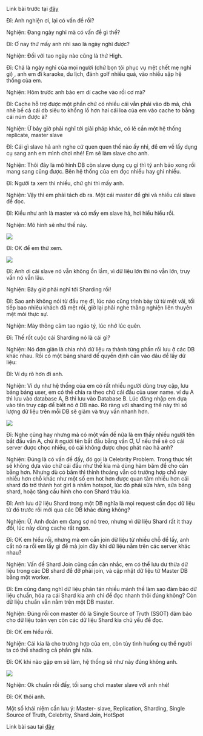Link bài trước tại [đây](https://viblo.asia/p/di-nghien-code-thuat-van-dap-cach-xay-dung-mot-website-hang-trieu-nguoi-dung-p2-Az45bR4O5xY)

Đĩ: Anh nghiện ơi, lại có vấn đề rồi?

Nghiện: Đang ngày nghỉ mà có vấn đề gì thế?

Đĩ: Ơ nay thứ mấy anh nhỉ sao là ngày nghỉ được?

Nghiện: Đối với tao ngày nào cũng là thứ High.

Đĩ: Chả là ngày nghỉ của mọi người (chứ bọn tôi phục vụ mệt chết mẹ nghỉ gì) , anh em đi karaoke, du lịch, đánh golf nhiều quá, vào nhiều sập hệ thống của em.

Nghiện: Hôm trước anh bảo em dí cache vào rồi cơ mà?

Đĩ: Cache hỗ trợ được một phần chứ có nhiều cái vẫn phải vào db mà, chả nhẽ bế cả cái db siêu to khổng lồ hơn hai cái loa của em vào cache to bằng cái núm được à?

Nghiện: Ừ bây giờ phải nghĩ tới giải pháp khác, có lẽ cần một hệ thống replicate, master slave

Đĩ: Cái gì slave hả anh nghe cứ quen quen thế nào ấy nhỉ, để em về lấy dụng cụ sang anh em mình chơi  nhé! Em sẽ làm slave cho anh.

Nghiện: Thôi đây là mô hình DB còn slave dụng cụ gì thì tý anh bảo xong rồi mang sang cũng được. Bên hệ thống của em đọc nhiều hay ghi nhiều.

Đĩ: Người ta xem thì nhiều, chứ ghi thì mấy anh.

Nghiện: Vậy thì em phải tách db ra. Một cái master để ghi và nhiều cái slave để đọc.

Đĩ: Kiều như anh là master và có mấy em slave hả, hơi hiểu hiểu rồi.

Nghiện: Mô hình sẽ như thế này.

![](https://images.viblo.asia/1f725ed8-85db-4b39-822f-0f1c5d885ce0.png)

Đĩ: OK để em thử xem.

![](https://images.viblo.asia/8eba512c-ab2d-4494-807f-99115d58d24d.jpg)

Đĩ: Anh ơi cái slave nó vẫn không ổn lắm, vì dữ liệu lớn thì nó vẫn lớn, truy vấn nó vẫn lâu.

Nghiện: Bây giờ phải nghĩ tới Sharding rồi!

Đĩ: Sao anh không nói từ đầu mẹ đi, lúc nào cũng trình bày từ từ mệt vãi, tối tiếp bao nhiêu khách đã mệt rồi, giờ lại phải nghe thằng nghiện liên thuyên mệt mỏi thực sự.

Nghiện: Mày thông cảm tao ngáo tý, lúc nhớ lúc quên.

Đĩ: Thế rốt cuộc cái Sharding nó là cái gì?

Nghiện: Nó đơn giản là chia nhỏ dữ liệu ra thành từng phần rồi lưu ở các DB khác nhau. Rồi có một bảng shard để quyền định cần vào đâu để lấy dữ liệu:

Đĩ: Ví dụ rõ hơn đi anh.

Nghiện: Ví dụ như hệ thống của em có rất nhiều người dùng truy cập, lưu bảng bảng user, em có thể chia ra theo chữ cái đầu của user name. ví dụ A thì lưu vào database A, B thì lưu vào Database B. Lúc đăng nhập em dựa vào tên truy cập để biết nó ở DB nào. Rõ ràng với sharding thế này thì số lượng dữ liệu trên mỗi DB sẽ giảm và truy vấn nhanh hơn.

![](https://images.viblo.asia/3fbbeaee-c02a-43f6-875f-b779011dcc64.gif)


Đĩ: Nghe cũng hay nhưng mà có một vấn đề nữa là em thấy nhiều người tên bắt đầu vần A, chứ ít người tên bắt đầu bằng vần Ơ, Ư nếu thế sẽ có cái server được chọc nhiều, có cái không được chọc phát nào hả anh?

Nghiện: Đúng là có vấn đề đấy, đó gọi là Celebrity Problem. Trong thực tết sẽ không dựa vào chữ cái đầu như thế kia mà dùng hàm băm để cho cân bằng hơn. Nhưng dù có băm thì thỉnh thoảng vẫn có trường hợp chỗ này nhiều hơn chỗ khác như một số em hot hơn được quan tâm nhiều hơn cái shard đó trở thành hot girl à nhầm hotspot, lúc đó phải sửa hàm, sửa bảng shard, hoặc tăng cấu hình cho con Shard trâu kia.

Đĩ: Anh lưu dữ liệu Shard trong một DB nghĩa là mọi request cần đọc dữ liệu từ đó trước rồi mới qua các DB khác đúng không?

Nghiện: Ừ, Anh đoán em đang sợ nó treo, nhưng vì dữ liệu Shard rất ít thay đổi, lúc này dùng cache rất ngon.

Đĩ: OK em hiểu rồi, nhưng mà em cần join dữ liệu từ nhiều chỗ để lấy, anh cắt nó ra rồi em lấy gì để mà join đây khi dữ liệu nằm trên các server khác nhau?

Nghiện: Vấn đề Shard Join cũng cần cân nhắc, em có thể lưu dư thừa dữ liệu trong các DB shard để đỡ phải join, và cập nhật dữ liệu từ Master DB bằng một worker.

Đĩ: Em cũng đang nghĩ dữ liệu phân tán nhiều mảnh thế làm sao đảm bảo dữ liệu chuẩn, hóa ra cái Shard kia anh chỉ để đọc nhanh thôi đúng không? Còn dữ liệu chuẩn vẫn nằm trên một DB master.

Nghiện: Đúng rồi con master đó là Single Source of Truth (SSOT) đảm bảo cho dữ liệu toàn vẹn còn các dữ liệu Shard kia chủ yếu để đọc.

Đĩ: OK em hiểu rồi.

Nghiện: Cái kia là cho trường hợp của em, còn tùy tình huống cụ thể người ta có thể shading cả phần ghi nữa.

Đĩ: OK khi nào gặp em sẽ làm, hệ thống sẽ như này đúng không anh.

![](https://images.viblo.asia/71094610-8057-4a17-9b7f-cd6e8d992005.png)


Nghiện: Ok chuẩn rồi đấy, tối sang chơi master slave với anh nhé!

Đĩ: OK thôi anh.

Một số khái niệm cần lưu ý: Master- slave, Replication, Sharding, Single Source of Truth, Celebrity, Shard Join, HotSpot

Link bài sau tại [đây](https://viblo.asia/p/di-nghien-code-thuat-van-dap-cach-xay-dung-mot-website-hang-trieu-nguoi-dung-p4-OeVKBrLJKkW)